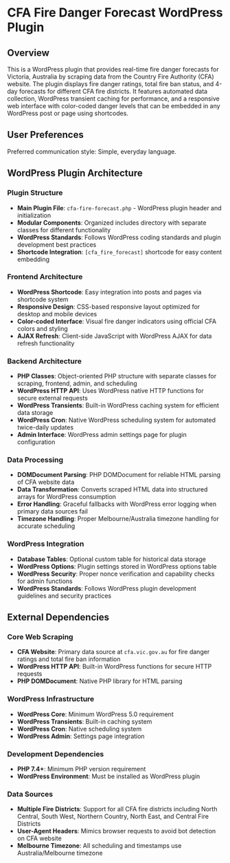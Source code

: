 # CFA Fire Danger Forecast WordPress Plugin

## Overview

This is a WordPress plugin that provides real-time fire danger forecasts for Victoria, Australia by scraping data from the Country Fire Authority (CFA) website. The plugin displays fire danger ratings, total fire ban status, and 4-day forecasts for different CFA fire districts. It features automated data collection, WordPress transient caching for performance, and a responsive web interface with color-coded danger levels that can be embedded in any WordPress post or page using shortcodes.

## User Preferences

Preferred communication style: Simple, everyday language.

## WordPress Plugin Architecture

### Plugin Structure
- **Main Plugin File**: `cfa-fire-forecast.php` - WordPress plugin header and initialization
- **Modular Components**: Organized includes directory with separate classes for different functionality
- **WordPress Standards**: Follows WordPress coding standards and plugin development best practices
- **Shortcode Integration**: `[cfa_fire_forecast]` shortcode for easy content embedding

### Frontend Architecture
- **WordPress Shortcode**: Easy integration into posts and pages via shortcode system
- **Responsive Design**: CSS-based responsive layout optimized for desktop and mobile devices
- **Color-coded Interface**: Visual fire danger indicators using official CFA colors and styling
- **AJAX Refresh**: Client-side JavaScript with WordPress AJAX for data refresh functionality

### Backend Architecture
- **PHP Classes**: Object-oriented PHP structure with separate classes for scraping, frontend, admin, and scheduling
- **WordPress HTTP API**: Uses WordPress native HTTP functions for secure external requests
- **WordPress Transients**: Built-in WordPress caching system for efficient data storage
- **WordPress Cron**: Native WordPress scheduling system for automated twice-daily updates
- **Admin Interface**: WordPress admin settings page for plugin configuration

### Data Processing
- **DOMDocument Parsing**: PHP DOMDocument for reliable HTML parsing of CFA website data
- **Data Transformation**: Converts scraped HTML data into structured arrays for WordPress consumption
- **Error Handling**: Graceful fallbacks with WordPress error logging when primary data sources fail
- **Timezone Handling**: Proper Melbourne/Australia timezone handling for accurate scheduling

### WordPress Integration
- **Database Tables**: Optional custom table for historical data storage
- **WordPress Options**: Plugin settings stored in WordPress options table
- **WordPress Security**: Proper nonce verification and capability checks for admin functions
- **WordPress Standards**: Follows WordPress plugin development guidelines and security practices

## External Dependencies

### Core Web Scraping
- **CFA Website**: Primary data source at `cfa.vic.gov.au` for fire danger ratings and total fire ban information
- **WordPress HTTP API**: Built-in WordPress functions for secure HTTP requests
- **PHP DOMDocument**: Native PHP library for HTML parsing

### WordPress Infrastructure
- **WordPress Core**: Minimum WordPress 5.0 requirement
- **WordPress Transients**: Built-in caching system
- **WordPress Cron**: Native scheduling system
- **WordPress Admin**: Settings page integration

### Development Dependencies
- **PHP 7.4+**: Minimum PHP version requirement
- **WordPress Environment**: Must be installed as WordPress plugin

### Data Sources
- **Multiple Fire Districts**: Support for all CFA fire districts including North Central, South West, Northern Country, North East, and Central Fire Districts
- **User-Agent Headers**: Mimics browser requests to avoid bot detection on CFA website
- **Melbourne Timezone**: All scheduling and timestamps use Australia/Melbourne timezone